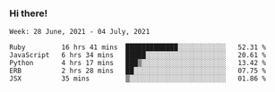 ### Hi there!

<!--START_SECTION:waka-->
```text
Week: 28 June, 2021 - 04 July, 2021

Ruby         16 hrs 41 mins  █████████████░░░░░░░░░░░░   52.31 % 
JavaScript   6 hrs 34 mins   █████░░░░░░░░░░░░░░░░░░░░   20.61 % 
Python       4 hrs 17 mins   ███▒░░░░░░░░░░░░░░░░░░░░░   13.42 % 
ERB          2 hrs 28 mins   ██░░░░░░░░░░░░░░░░░░░░░░░   07.75 % 
JSX          35 mins         ▒░░░░░░░░░░░░░░░░░░░░░░░░   01.86 % 
```
<!--END_SECTION:waka-->
